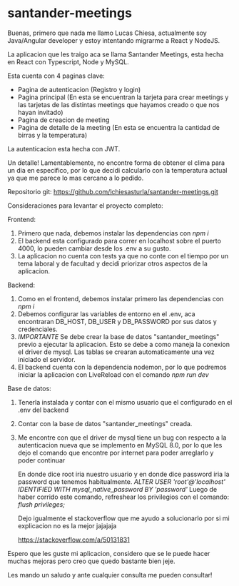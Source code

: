 # santander-meetings

Buenas, primero que nada me llamo Lucas Chiesa, actualmente soy Java/Angular developer y estoy intentando migrarme a React y NodeJS.

La aplicacion que les traigo aca se llama Santander Meetings, esta hecha en React con Typescript, Node y MySQL.

Esta cuenta con 4 paginas clave:

- Pagina de autenticacion (Registro y login)
- Pagina principal (En esta se encuentran la tarjeta para crear meetings y las tarjetas de las distintas meetings que hayamos creado o que nos hayan invitado)
- Pagina de creacion de meeting
- Pagina de detalle de la meeting (En esta se encuentra la cantidad de birras y la temperatura)

La autenticacion esta hecha con JWT.

Un detalle! Lamentablemente, no encontre forma de obtener el clima para un dia en especifico, por lo que decidi calcularlo con la temperatura actual ya que me parece lo mas cercano a lo pedido.

Repositorio git: https://github.com/lchiesasturla/santander-meetings.git

Consideraciones para levantar el proyecto completo:

Frontend:

 1. Primero que nada, debemos instalar las dependencias con *npm i*
 2. El backend esta configurado para correr en localhost sobre el puerto 4000, lo pueden cambiar desde los .env a su gusto.
 3. La aplicacion no cuenta con tests ya que no conte con el tiempo por un tema laboral y de facultad y decidi priorizar otros aspectos de la aplicacion.

Backend:

 1. Como en el frontend, debemos instalar primero las dependencias con *npm i*
 2. Debemos configurar las variables de entorno en el .env, aca encontraran DB_HOST, DB_USER y DB_PASSWORD por sus datos y credenciales.
 3. *IMPORTANTE* Se debe crear la base de datos "santander_meetings" previo a ejecutar la aplicacion. Esto se debe a como maneja la conexion el driver de mysql. Las tablas se crearan automaticamente una vez iniciado el servidor.
 4. El backend cuenta con la dependencia nodemon, por lo que podremos iniciar la aplicacion con LiveReload con el comando *npm run dev*
 
Base de datos:

 1. Tenerla instalada y contar con el mismo usuario que el configurado en el .env del backend
 2. Contar con la base de datos "santander_meetings" creada.
 3. Me encontre con que el driver de mysql tiene un bug con respecto a la autenticacion nueva que se implemento en MySQL 8.0, por lo que les dejo el comando que encontre por internet para poder arreglarlo y poder continuar
    
	En donde dice root iria nuestro usuario y en donde dice password iria la password que tenemos habitualmente.
	*ALTER USER 'root'@'localhost' IDENTIFIED WITH mysql_native_password BY 'password'*
	Luego de haber corrido este comando, refreshear los privilegios con el comando:
	*flush privileges;*
	
	Dejo igualmente el stackoverflow que me ayudo a solucionarlo por si mi explicacion no es la mejor jajajaja
	
	https://stackoverflow.com/a/50131831

Espero que les guste mi aplicacion, considero que se le puede hacer muchas mejoras pero creo que quedo bastante bien jeje.

Les mando un saludo y ante cualquier consulta me pueden consultar!